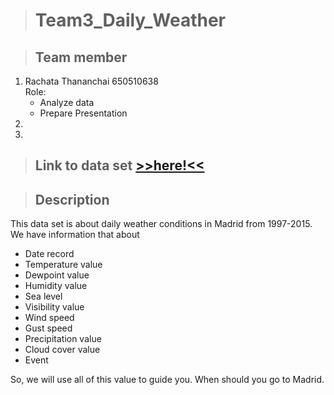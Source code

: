 
> # Team3_Daily_Weather  

> ## Team member  
1. Rachata Thananchai 650510638  
   Role:
   + Analyze data
   + Prepare Presentation
2.
3.

> ## Link to data set [>>here!<<](https://www.kaggle.com/datasets/mysarahmadbhat/madrid-daily-weather)  

> ## Description

This data set is about daily weather conditions in Madrid from 1997-2015.  
We have information that about
  + Date record
  + Temperature value
  + Dewpoint value
  + Humidity value
  + Sea level
  + Visibility value
  + Wind speed
  + Gust speed
  + Precipitation value
  + Cloud cover value
  + Event  

So, we will use all of this value to guide you. When should you go to Madrid. 
